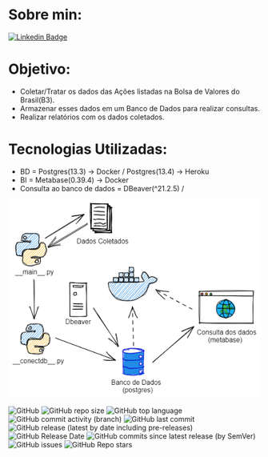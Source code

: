 # Sobre min:

[![Linkedin Badge](https://img.shields.io/badge/-LinkedIn-blue?style=flat-square&logo=Linkedin&logoColor=white&link=https://www.linkedin.com/in/lucasalves-ast/)](https://www.linkedin.com/in/lucasalves-ast/)

# Objetivo:

- Coletar/Tratar os dados das Ações listadas na Bolsa de Valores do Brasil(B3).
- Armazenar esses dados em um Banco de Dados para realizar consultas.
- Realizar relatórios com os dados coletados.

# Tecnologias Utilizadas:

- BD = Postgres(13.3) -> Docker / Postgres(13.4) -> Heroku
- BI = Metabase(0.39.4) -> Docker
- Consulta ao banco de dados = DBeaver(^21.2.5) /

![ ](https://github.com/Prog-LucasAlves/dados_financeiros_b3/blob/master/image/img01.png)

![GitHub](https://img.shields.io/github/license/Prog-LucasAlves/dados_financeiros_b3)
![GitHub repo size](https://img.shields.io/github/repo-size/Prog-LucasAlves/dados_financeiros_b3)
![GitHub top language](https://img.shields.io/github/languages/top/Prog-LucasAlves/dados_financeiros_b3)
![GitHub commit activity (branch)](https://img.shields.io/github/commit-activity/y/Prog-LucasAlves/dados_financeiros_b3)
![GitHub last commit](https://img.shields.io/github/last-commit/Prog-LucasAlves/dados_financeiros_b3)
![GitHub release (latest by date including pre-releases)](https://img.shields.io/github/v/release/Prog-LucasAlves/dados_financeiros_b3?include_prereleases)
![GitHub Release Date](https://img.shields.io/github/release-date/Prog-LucasAlves/dados_financeiros_b3)
![GitHub commits since latest release (by SemVer)](https://img.shields.io/github/commits-since/Prog-LucasAlves/dados_financeiros_b3/latest)
![GitHub issues](https://img.shields.io/github/issues/Prog-LucasAlves/dados_financeiros_b3)
![GitHub Repo stars](https://img.shields.io/github/stars/Prog-LucasAlves/dados_financeiros_b3?style=social)
